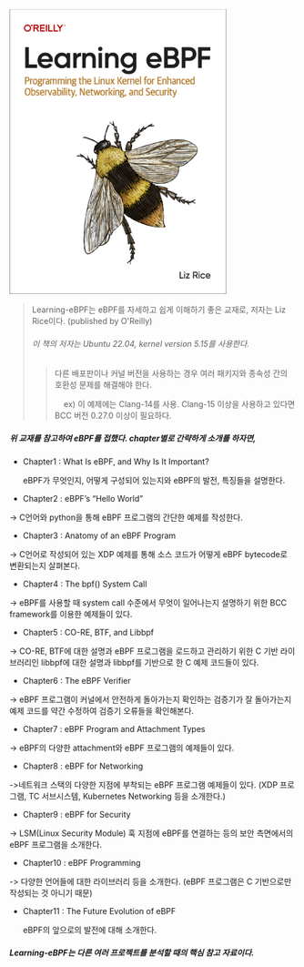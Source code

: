 <img src="../.picture/learning-ebpf-cover.png" height=500 />

> Learning-eBPF는 eBPF를 자세하고 쉽게 이해하기 좋은 교재로, 저자는 Liz Rice이다. (published by O'Reilly)
>
> ###### 이 책의 저자는 Ubuntu 22.04, kernel version 5.15를 사용한다.
> 
> 
>   > 다른 배포판이나 커널 버전을 사용하는 경우 여러 패키지와 종속성 간의 호환성 문제를 해결해야 한다.
>   >
>   > &nbsp; &nbsp; ex) 이 예제에는 Clang-14를 사용. Clang-15 이상을 사용하고 있다면 BCC 버전 0.27.0 이상이 필요하다.




##### 위 교재를 참고하여 eBPF를 접했다. chapter별로 간략하게 소개를 하자면,

- Chapter1 : What Is eBPF, and Why Is It Important?

   eBPF가 무엇인지, 어떻게 구성되어 있는지와 eBPF의 발전, 특징들을 설명한다.

- Chapter2 : eBPF’s “Hello World”

-> C언어와 python을 통해 eBPF 프로그램의 간단한 예제를 작성한다.

- Chapter3 : Anatomy of an eBPF Program

-> C언어로 작성되어 있는 XDP 예제를 통해 소스 코드가 어떻게 eBPF bytecode로 변환되는지 살펴본다.

- Chapter4 : The bpf() System Call

-> eBPF를 사용할 때 system call 수준에서 무엇이 일어나는지 설명하기 위한 BCC framework를 이용한 예제들이 있다.

- Chapter5 : CO-RE, BTF, and Libbpf

-> CO-RE, BTF에 대한 설명과 eBPF 프로그램을 로드하고 관리하기 위한 C 기반 라이브러리인 libbpf에 대한 설명과 libbpf를 기반으로 한 C 예제 코드들이 있다.

- Chapter6 : The eBPF Verifier

-> eBPF 프로그램이 커널에서 안전하게 돌아가는지 확인하는 검증기가 잘 돌아가는지 예제 코드를 약간 수정하여 검증기 오류들을 확인해본다.

- Chapter7 : eBPF Program and Attachment Types

-> eBPF의 다양한 attachment와 eBPF 프로그램의 예제들이 있다.

- Chapter8 : eBPF for Networking

->네트워크 스택의 다양한 지점에 부착되는 eBPF 프로그램 예제들이 있다. (XDP 프로그램, TC 서브시스템, Kubernetes Networking 등을 소개한다.)

- Chapter9 : eBPF for Security

-> LSM(Linux Security Module) 훅 지점에 eBPF를 연결하는 등의 보안 측면에서의 eBPF 프로그램을 소개한다.

- Chapter10 : eBPF Programming

-> 다양한 언어들에 대한 라이브러리 등을 소개한다. (eBPF 프로그램은 C 기반으로만 작성되는 것 아니기 때문)

- Chapter11 : The Future Evolution of eBPF

    eBPF의 앞으로의 발전에 대해 소개한다.


##### Learning-eBPF는 다른 여러 프로젝트를 분석할 때의 핵심 참고 자료이다.
